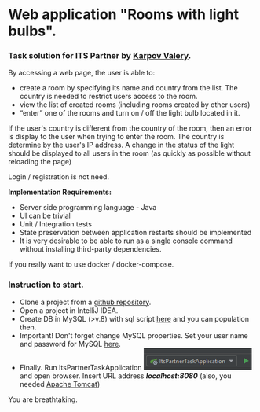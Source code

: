 # Web application "Rooms with light bulbs".

### Task solution for ITS Partner by [Karpov Valery][1].

By accessing a web page, the user is able to:
- create a room by specifying its name and country from the list. 
The country is needed to restrict users access to the room.
- view the list of created rooms (including rooms created 
by other users)
- “enter” one of the rooms and turn on / off 
the light bulb located in it.

If the user's country is different from the country of the room, 
then an error is display to the user when trying to enter the room.
The country is determine by the user's IP address.
A change in the status of the light should be displayed to 
all users in the room (as quickly as possible without 
reloading the page)

Login / registration is not need.

**Implementation Requirements:**
- Server side programming language - Java
- UI can be trivial
- Unit / Integration tests
- State preservation between application restarts should be implemented
- It is very desirable to be able to run as a 
single console command without installing third-party dependencies.

If you really want to use docker / docker-compose.

### Instruction to start.

- Clone a project from a 
[github repository][2].
- Open a project in IntelliJ IDEA.
- Create DB in MySQL (>v.8) with sql script [here](./sql)
and you can population then.
- Important! Don't forget change MySQL properties.
Set your user name and password for MySQL [here][3].
- Finally. Run ItsPartnerTaskApplication ![image][] and open browser.
Insert URL address ***localhost:8080*** (also, you needed [Apache Tomcat][])

You are breathtaking.

[1]: https://www.linkedin.com/in/valery-karpov/ "My LinkedIn page"
[2]: https://github.com/Karpov86/its-partner-task.git "Repo with solution"
[3]: ./src/main/resources/application.properties
[image]: ./src/main/resources/Screenshot_4.png
[Apache Tomcat]: https://tomcat.apache.org/download-80.cgi
